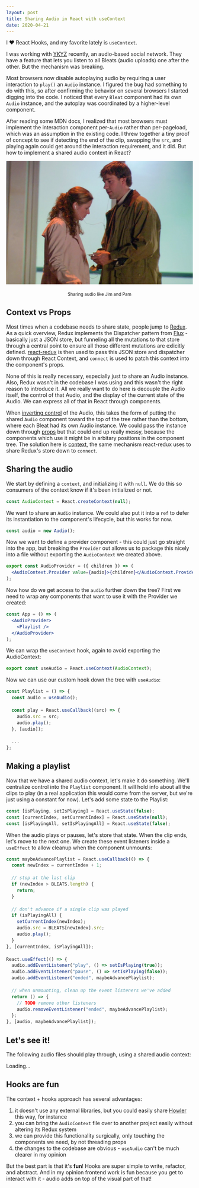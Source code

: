 ```yaml
---
layout: post
title: Sharing Audio in React with useContext
date: 2020-04-21
---
```


I ❤️ React Hooks, and my favorite lately is `useContext`.

I was working with [YKYZ](https://ykyz.com) recently, an audio-based social network. They have a feature that lets you listen to all Bleats (audio uploads) one after the other. But the mechanism was breaking.

Most browsers now disable autoplaying audio by requiring a user interaction to `play()` an `Audio` instance. I figured the bug had something to do with this, so after confirming the behavior on several browsers I started digging into the code. I noticed that every `Bleat` component had its own `Audio` instance, and the autoplay was coordinated by a higher-level component.

After reading some MDN docs, I realized that most browsers must implement the interaction component per-`Audio` rather than per-pageload, which was an assumption in the existing code. I threw together a tiny proof of concept to see if detecting the end of the clip, swapping the `src`, and playing again could get around the interaction requirement, and it did. But how to implement a shared audio context in React?

![Sharing audio like Jim and Pam](/images/jim-and-pam.jpg) <center><small>Sharing audio like Jim and Pam</small></center>

## Context vs Props

Most times when a codebase needs to share state, people jump to [Redux](https://redux.js.org/). As a quick overview, Redux implements the Dispatcher pattern from [Flux](https://facebook.github.io/flux/docs/dispatcher) - basically just a JSON store, but funneling all the mutations to that store through a central point to ensure all those different mutations are exlicitly defined. [react-redux](https://react-redux.js.org/) is then used to pass this JSON store and dispatcher down through React Context, and `connect` is used to patch this context into the component's props.

None of this is really necessary, especially just to share an Audio instance. Also, Redux wasn't in the codebase I was using and this wasn't the right reason to introduce it. All we really want to do here is decouple the Audio itself, the control of that Audio, and the display of the current state of the Audio. We can express all of that in React through components.

When [inverting control](https://en.wikipedia.org/wiki/Inversion_of_control) of the Audio, this takes the form of putting the shared `Audio` component toward the top of the tree rather than the bottom, where each Bleat had its own Audio instance. We could pass the instance down through [props](https://reactjs.org/docs/components-and-props.html) but that could end up really messy, because the components which use it might be in arbitary positions in the component tree. The solution here is [context](https://reactjs.org/docs/context.html), the same mechanism react-redux uses to share Redux's store down to `connect`.

## Sharing the audio

We start by defining a `context`, and initializing it with `null`. We do this so consumers of the context know if it's been initialized or not.

```jsx
const AudioContext = React.createContext(null);
```

We want to share an `Audio` instance. We could also put it into a `ref` to defer its instantiation to the component's lifecycle, but this works for now.

```jsx
const audio = new Audio();
```

Now we want to define a provider component - this could just go straight into the app, but breaking the `Provider` out allows us to package this nicely into a file without exporting the `AudioContext` we created above.

```jsx
export const AudioProvider = ({ children }) => (
  <AudioContext.Provider value={audio}>{children}</AudioContext.Provider>
);
```

Now how do we get access to the `audio` further down the tree? First we need to wrap any components that want to use it with the Provider we created:

```jsx
const App = () => (
  <AudioProvider>
    <Playlist />
  </AudioProvider>
);
```

We can wrap the `useContext` hook, again to avoid exporting the AudioContext:

```jsx
export const useAudio = React.useContext(AudioContext);
```

Now we can use our custom hook down the tree with `useAudio`:

```jsx
const Playlist = () => {
  const audio = useAudio();

  const play = React.useCallback((src) => {
    audio.src = src;
    audio.play();
  }, [audio]);

  ...
};
```

## Making a playlist

Now that we have a shared audio context, let's make it do something. We'll centralize control into the `Playlist` component. It will hold info about all the clips to play (in a real application this would come from the server, but we're just using a constant for now). Let's add some state to the Playlist:

```jsx
const [isPlaying, setIsPlaying] = React.useState(false);
const [currentIndex, setCurrentIndex] = React.useState(null);
const [isPlayingAll, setIsPlayingAll] = React.useState(false);
```

When the audio plays or pauses, let's store that state. When the clip ends, let's move to the next one. We create these event listeners inside a `useEffect` to allow cleanup when the component unmounts:

```jsx
const maybeAdvancePlaylist = React.useCallback(() => {
  const newIndex = currentIndex + 1;

  // stop at the last clip
  if (newIndex > BLEATS.length) {
    return;
  }

  // don't advance if a single clip was played
  if (isPlayingAll) {
    setCurrentIndex(newIndex);
    audio.src = BLEATS[newIndex].src;
    audio.play();
  }
}, [currentIndex, isPlayingAll]);

React.useEffect(() => {
  audio.addEventListener("play", () => setIsPlaying(true));
  audio.addEventListener("pause", () => setIsPlaying(false));
  audio.addEventListener("ended", maybeAdvancePlaylist);

  // when unmounting, clean up the event listeners we've added
  return () => {
    // TODO remove other listeners
    audio.removeEventListener("ended", maybeAdvancePlaylist);
  };
}, [audio, maybeAdvancePlaylist]);
```

## Let's see it!

The following audio files should play through, using a shared audio context:

<div id="app">Loading...</div>
<script src="/dist/2020-04-21-react-audio.js"></script>

## Hooks are fun

The context + hooks approach has several advantages:

1. it doesn't use any external libraries, but you could easily share [Howler](https://howlerjs.com/) this way, for instance
2. you can bring the `AudioContext` file over to another project easily without altering its Redux system
3. we can provide this functionality surgically, only touching the components we need, by not threading props
4. the changes to the codebase are obvious - `useAudio` can't be much clearer in my opinion

But the best part is that it's **fun**! Hooks are super simple to write, refactor, and abstract. And in my opinion frontend work is fun because you get to interact with it - audio adds on top of the visual part of that!

